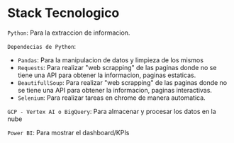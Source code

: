 # Stack Tecnologico

`Python`: Para la extraccion de informacion.

`Dependecias de Python`:
  * `Pandas`: Para la manipulacion de datos y limpieza de los mismos
  * `Requests`: Para realizar "web scrapping" de las paginas donde no se tiene una API para obtener la informacion, paginas estaticas.
  * `BeautifullSoup`: Para realizar "web scrapping" de las paginas donde no se tiene una API para obtener la informacion, paginas interactivas.
  * `Selenium`: Para realizar tareas en chrome de manera automatica.
    
`GCP - Vertex AI o BigQuery`: Para almacenar y procesar los datos en la nube

`Power BI`: Para mostrar el dashboard/KPIs
